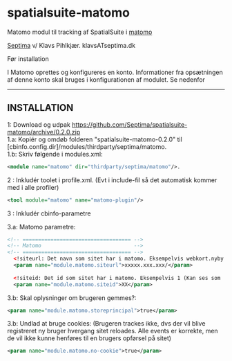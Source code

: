 spatialsuite-matomo
=============================

Matomo modul til tracking af SpatialSuite i [matomo](https://matomo.org/)

[Septima](http://www.septima.dk) v/ Klavs Pihlkjær. klavsATseptima.dk  


Før installation

I Matomo oprettes og konfigureres en konto. Informationer fra opsætningen af denne konto skal bruges i konfigurationen af modulet. Se nedenfor

--------------------
INSTALLATION
--------------------

1:    Download og udpak https://github.com/Septima/spatialsuite-matomo/archive/0.2.0.zip  
1.a:  Kopiér og omdøb folderen "spatialsuite-matomo-0.2.0" til [cbinfo.config.dir]/modules/thirdparty/septima/matomo.  
1.b:  Skriv følgende i modules.xml:
```xml
<module name="matomo" dir="thirdparty/septima/matomo"/>.
```

2  :  Inkludér toolet i profile.xml. (Evt i include-fil så det automatisk kommer med i alle profiler)
```xml
<tool module="matomo" name="matomo-plugin"/>
```

3  :  Inkludér cbinfo-parametre

3.a:  Matomo parametre:
```xml
<!-- =================================== -->
<!-- Matomo                              -->
<!-- =================================== -->
  <!siteurl: Det navn som sitet har i matomo. Eksempelvis webkort.nyby.dk -->
  <param name="module.matomo.siteurl">xxxxx.xxx.xxx/</param>
    
  <!siteid: Det id som sitet har i matomo. Eksempelvis 1 (Kan ses som 'idSite' når man er inde i matomo)-->
  <param name="module.matomo.siteid">XX</param>
```
3.b:  Skal oplysninger om brugeren gemmes?:
```xml
<param name="module.matomo.storeprincipal">true</param>
```

3.b:  Undlad at bruge cookies: (Brugeren trackes ikke, dvs der vil blive registreret ny bruger hvergang sitet reloades. Alle events er korrekte, men de vil ikke kunne henføres til en brugers opførsel på sitet)  
```xml
<param name="module.matomo.no-cookie">true</param>
```

